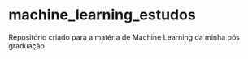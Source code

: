 # machine_learning_estudos
Repositório criado para a matéria de Machine Learning da minha pós graduação
